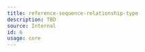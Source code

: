 ```yaml
---
title: reference-sequence-relationship-type
description: TBD
source: Internal
id: 6
usage: core
---
```


